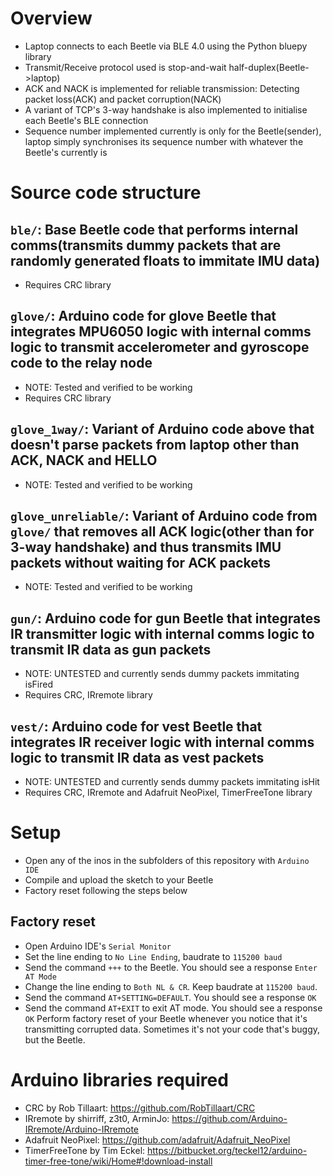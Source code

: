 # Overview
- Laptop connects to each Beetle via BLE 4.0 using the Python bluepy library
- Transmit/Receive protocol used is stop-and-wait half-duplex(Beetle->laptop)
- ACK and NACK is implemented for reliable transmission: Detecting packet loss(ACK) and packet corruption(NACK)
- A variant of TCP's 3-way handshake is also implemented to initialise each Beetle's BLE connection
- Sequence number implemented currently is only for the Beetle(sender), laptop simply synchronises its sequence number with whatever the Beetle's currently is

# Source code structure
## `ble/`: Base Beetle code that performs internal comms(transmits dummy packets that are randomly generated floats to immitate IMU data)
- Requires CRC library
## `glove/`: Arduino code for glove Beetle that integrates MPU6050 logic with internal comms logic to transmit accelerometer and gyroscope code to the relay node
- NOTE: Tested and verified to be working
- Requires CRC library
## `glove_1way/`: Variant of Arduino code above that doesn't parse packets from laptop other than ACK, NACK and HELLO
- NOTE: Tested and verified to be working
## `glove_unreliable/`: Variant of Arduino code from `glove/` that removes all ACK logic(other than for 3-way handshake) and thus transmits IMU packets without waiting for ACK packets
- NOTE: Tested and verified to be working
## `gun/`: Arduino code for gun Beetle that integrates IR transmitter logic with internal comms logic to transmit IR data as gun packets
- NOTE: UNTESTED and currently sends dummy packets immitating isFired
- Requires CRC, IRremote library
## `vest/`: Arduino code for vest Beetle that integrates IR receiver logic with internal comms logic to transmit IR data as vest packets
- NOTE: UNTESTED and currently sends dummy packets immitating isHit
- Requires CRC, IRremote and Adafruit NeoPixel, TimerFreeTone library

# Setup
- Open any of the inos in the subfolders of this repository with `Arduino IDE`
- Compile and upload the sketch to your Beetle
- Factory reset following the steps below

## Factory reset
- Open Arduino IDE's `Serial Monitor`
- Set the line ending to `No Line Ending`, baudrate to `115200 baud`
- Send the command `+++` to the Beetle. You should see a response `Enter AT Mode`
- Change the line ending to `Both NL & CR`. Keep baudrate at `115200 baud`.
- Send the command `AT+SETTING=DEFAULT`. You should see a response `OK`
- Send the command `AT+EXIT` to exit AT mode. You should see a response `OK`
Perform factory reset of your Beetle whenever you notice that it's transmitting corrupted data. Sometimes it's not your code that's buggy, but the Beetle.

# Arduino libraries required
- CRC by Rob Tillaart: https://github.com/RobTillaart/CRC
- IRremote by shirriff, z3t0, ArminJo: https://github.com/Arduino-IRremote/Arduino-IRremote
- Adafruit NeoPixel: https://github.com/adafruit/Adafruit_NeoPixel
- TimerFreeTone by Tim Eckel: https://bitbucket.org/teckel12/arduino-timer-free-tone/wiki/Home#!download-install

